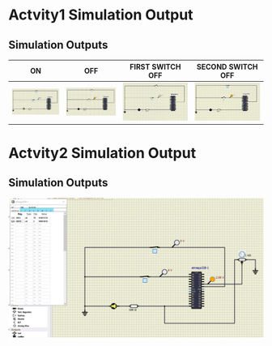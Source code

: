 # Actvity1 Simulation Output

## Simulation Outputs
|ON|OFF|FIRST SWITCH OFF|SECOND SWITCH OFF
|---------|---------|---------|---------
|![ON](https://github.com/somyagupta-2910/LTTS_Activity1_256203/blob/main/simulation/LEDActuatorON.PNG)|![OFF](https://github.com/somyagupta-2910/LTTS_Activity1_256203/blob/main/simulation/LEDActuatorOff.PNG)|![FIRSTOFF](https://github.com/somyagupta-2910/LTTS_Activity1_256203/blob/main/simulation/LedOffWhenOneSwitchOff.PNG)|![SECONDOFF](https://github.com/somyagupta-2910/LTTS_Activity1_256203/blob/main/simulation/LedOffWhenSecondSwitchOff.PNG)

# Actvity2 Simulation Output

## Simulation Outputs
![Activity2Output](https://github.com/somyagupta-2910/LTTS_Activity1_256203/blob/main/simulation/Actvity2_Output.PNG)



